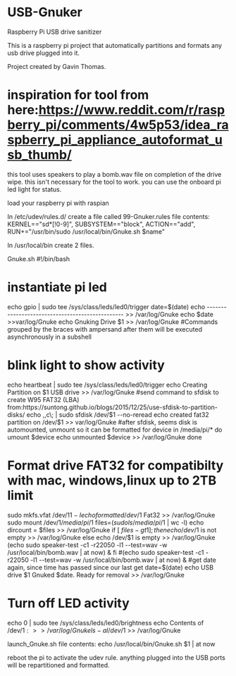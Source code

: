 # USB-Gnuker
Raspberry Pi USB drive sanitizer



This is a raspberry pi project that automatically partitions and formats any usb drive plugged into it.

Project created by Gavin Thomas.
# inspiration for tool from here:https://www.reddit.com/r/raspberry_pi/comments/4w5p53/idea_raspberry_pi_appliance_autoformat_usb_thumb/


this tool uses speakers to play a bomb.wav file on completion of the drive wipe. 
this isn't necessary for the tool to work. you can use the onboard pi led light for status.

load your raspberry pi with raspian

In /etc/udev/rules.d/ create a file called 99-Gnuker.rules
  file contents: 
  KERNEL=="sd*[!0-9]", SUBSYSTEM=="block", ACTION=="add", RUN+="/usr/bin/sudo /usr/local/bin/Gnuke.sh $name"

  
In /usr/local/bin create 2 files.


Gnuke.sh
#!/bin/bash
# instantiate pi led
echo gpio | sudo tee /sys/class/leds/led0/trigger 
date=$(date) 
echo ------------------------------------------------ >> /var/log/Gnuke 
echo $date >>var/log/Gnuke echo Gnuking Drive $1 >> /var/log/Gnuke
#Commands grouped by the braces with ampersand after them will be executed asynchronously in a subshell
#  blink light to show activity
echo heartbeat | sudo tee /sys/class/leds/led0/trigger
echo Creating Partition on $1 USB drive >> /var/log/Gnuke
#send command to sfdisk  to create W95 FAT32 (LBA) from:https://suntong.github.io/blogs/2015/12/25/use-sfdisk-to-partition-disks/ 
echo ,,c\; | sudo  sfdisk /dev/$1 --no-reread
echo created fat32 partition on /dev/$1 >> var/log/Gnuke
#after sfdisk, seems disk is automounted, unmount so it can be formatted
for device in /media/pi/*
do
   umount $device
   echo unmounted $device >> /var/log/Gnuke
done
# Format drive FAT32 for compatibilty with mac, windows,linux up to 2TB limit
sudo mkfs.vfat /dev/$11 -I
echo formatted /dev/$1 Fat32 >> /var/log/Gnuke
sudo mount /dev/$1 /media/pi/$1
files=$(sudo ls /media/pi/$1 | wc -l)
echo dircount = $files >> /var/log/Gnuke
if [ $files -gt 1 ];
then
echo /dev/$1 is not empty >> /var/log/Gnuke
else
echo /dev/$1 is empty >> /var/log/Gnuke
(echo sudo speaker-test -c1 -r22050 -l1 --test=wav -w /usr/local/bin/bomb.wav | at now) &
fi
#(echo sudo speaker-test -c1 -r22050 -l1 --test=wav -w /usr/local/bin/bomb.wav | at now) &
#get date again, since time has passed since our last get
date=$(date)
echo USB drive $1 Gnuked $date. Ready for removal >> /var/log/Gnuke
# Turn off LED activity
echo 0 | sudo tee /sys/class/leds/led0/brightness 
echo Contents of /dev/$1: >> /var/log/Gnuke ls -al /dev/$1 >> /var/log/Gnuke

launch_Gnuke.sh
file contents:
echo /usr/local/bin/Gnuke.sh $1 | at now


reboot the pi to activate the udev rule.
anything plugged into the USB ports will be repartitioned and formatted.



